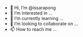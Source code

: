- 👋 Hi, I’m @issarapong
- 👀 I’m interested in ...
- 🌱 I’m currently learning ...
- 💞️ I’m looking to collaborate on ...
- 📫 How to reach me ...

<!---
issarapong/issarapong is a ✨ special ✨ repository because its `README.md` (this file) appears on your GitHub profile.
You can click the Preview link to take a look at your changes.
--->
